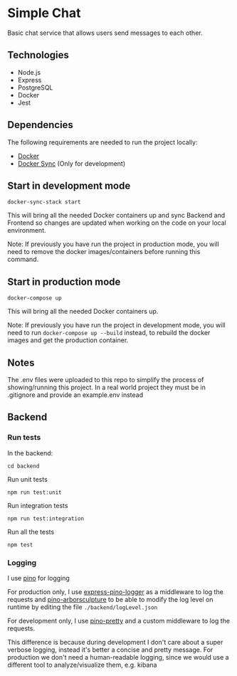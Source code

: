 # Simple Chat #

Basic chat service that allows users send messages to each other.

## Technologies ##
- Node.js
- Express
- PostgreSQL
- Docker
- Jest

## Dependencies

The following requirements are needed to run the project locally:

- [Docker](https://www.docker.com/products/docker-desktop)
- [Docker Sync](http://docker-sync.io/) (Only for development)

## Start in development mode

```shell
docker-sync-stack start
```

This will bring all the needed Docker containers up and sync Backend and Frontend so changes are updated when working on the code on your local environment.

Note: If previously you have run the project in production mode, you will need to remove the docker images/containers before running this command.

## Start in production mode
```shell
docker-compose up
```

This will bring all the needed Docker containers up.

Note: If previously you have run the project in development mode, you will need to run `docker-compose up --build` instead, to rebuild the docker images and get the production container.

## Notes
The .env files were uploaded to this repo to simplify the process of showing/running this project. In a real world project they must be in .gitignore and provide an example.env instead

## Backend

### Run tests
In the backend:
```shell
cd backend
```

Run unit tests
```shell
npm run test:unit
```

Run integration tests
```shell
npm run test:integration
```

Run all the tests
```shell
npm test
```

### Logging
I use [pino](http://getpino.io/#/) for logging

For production only, I use [express-pino-logger](https://www.npmjs.com/package/express-pino-logger) as a middleware to log the requests and [pino-arborsculpture](https://www.npmjs.com/package/pino-arborsculpture) to be able to modify the log level on runtime by editing the file `./backend/logLevel.json`

For development only, I use [pino-pretty](https://www.npmjs.com/package/pino-pretty) and a custom middleware to log the requests.

This difference is because during development I don't care about a super verbose logging, instead it's better a concise and pretty message. For production we don't need a human-readable logging, since we would use a different tool to analyze/visualize them, e.g. kibana